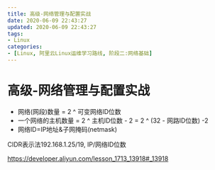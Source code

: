 ```yaml
---
title: 高级-网络管理与配置实战
date: 2020-06-09 22:43:27
updated: 2020-06-09 22:43:27
tags:
- Linux
categories:
- [Linux, 阿里云Linux运维学习路线, 阶段二:网络基础]
---
```


# 高级-网络管理与配置实战


- 网络(网段)数量 = 2 ^ 可变网络ID位数
- 一个网络的主机数量 = 2 ^ 主机ID位数 - 2 = 2 ^ (32 - 网路ID位数) -2
- 网络ID=IP地址&子网掩码(netmask)


CIDR表示法192.168.1.25/19, IP/网络ID位数



https://developer.aliyun.com/lesson_1713_13918#_13918
